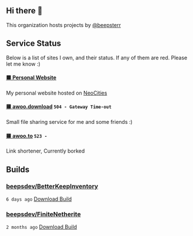 ## Hi there 👋

This organization hosts projects by [@beepsterr](https://github.com/BeepSterr)
## Service Status
Below is a list of sites I own, and their status. 
If any of them are red. Please let me know :)


#### [🟩 Personal Website](https://beeps.dev)

My personal website hosted on [NeoCities](https://neocities.org/)
#### [🟨 awoo.download](https://awoo.download) `504 - Gateway Time-out`

Small file sharing service for me and some friends :)
#### [🟨 awoo.to](https://awoo.to) `523 - `

Link shortener, Currently borked

## Builds
### [beepsdev/BetterKeepInventory](https://github.com/beepsdev/BetterKeepInventory)

`6 days ago` [Download Build](https://github.com/beepsdev/BetterKeepInventory/suites/6939162155/artifacts/270308876)
### [beepsdev/FiniteNetherite](https://github.com/beepsdev/FiniteNetherite)

`2 months ago` [Download Build](https://github.com/beepsdev/FiniteNetherite/suites/6362450050/artifacts/229833502)

